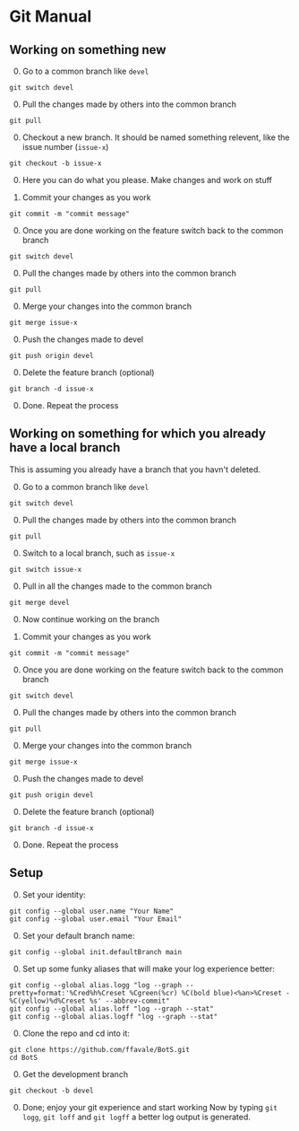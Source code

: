 # Git Manual

## Working on something new
0. Go to a common branch like `devel`

```
git switch devel
```

0. Pull the changes made by others into the common branch

```
git pull
```

0. Checkout a new branch. It should be named something relevent, like the issue number (`issue-x`)

```
git checkout -b issue-x
```

0. Here you can do what you please. Make changes and work on stuff

0. Commit your changes as you work

```
git commit -m "commit message"
```

0. Once you are done working on the feature switch back to the common branch

```
git switch devel
```

0. Pull the changes made by others into the common branch

```
git pull
```

0. Merge your changes into the common branch

```
git merge issue-x
```

0. Push the changes made to devel

```
git push origin devel
```

0. Delete the feature branch (optional)

```
git branch -d issue-x
```

0. Done. Repeat the process


## Working on something for which you already have a local branch 
This is assuming you already have a branch that you havn't deleted.

0. Go to a common branch like `devel`

```
git switch devel
```

0. Pull the changes made by others into the common branch

```
git pull
```

0. Switch to a local branch, such as `issue-x`

```
git switch issue-x
```

0. Pull in all the changes made to the common branch

```
git merge devel
```

0. Now continue working on the branch

0. Commit your changes as you work

```
git commit -m "commit message"
```

0. Once you are done working on the feature switch back to the common branch

```
git switch devel
```

0. Pull the changes made by others into the common branch

```
git pull
```

0. Merge your changes into the common branch

```
git merge issue-x
```

0. Push the changes made to devel

```
git push origin devel
```

0. Delete the feature branch (optional)

```
git branch -d issue-x
```

0. Done. Repeat the process

## Setup
0. Set your identity:
```
git config --global user.name "Your Name"
git config --global user.email "Your Email"
```

0. Set your default branch name:
```
git config --global init.defaultBranch main
```

0. Set up some funky aliases that will make your log experience better:
```
git config --global alias.logg "log --graph --pretty=format:'%Cred%h%Creset %Cgreen(%cr) %C(bold blue)<%an>%Creset -%C(yellow)%d%Creset %s' --abbrev-commit"
git config --global alias.loff "log --graph --stat"
git config --global alias.logff "log --graph --stat"
```

0. Clone the repo and cd into it:
```
git clone https://github.com/ffavale/BotS.git
cd BotS
```
0. Get the development branch
```
git checkout -b devel
```
0. Done; enjoy your git experience and start working
Now by typing `git logg`, `git loff` and `git logff` a better log output is generated.
